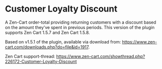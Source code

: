 # Customer Loyalty Discount
A Zen-Cart order-total providing returning customers with a discount based on the amount they've spent in previous periods.  This version of the plugin supports Zen Cart 1.5.7 and Zen Cart 1.5.8.

Based on v1.5.1 of the plugin, available via download from: https://www.zen-cart.com/downloads.php?do=file&id=1917.

Zen Cart support-thread: https://www.zen-cart.com/showthread.php?226172-Customer-Loyalty-Discount
